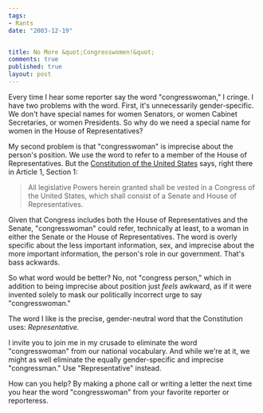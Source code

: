 ```yaml
--- 
tags:
- Rants
date: "2003-12-19"


title: No More &quot;Congresswomen!&quot;
comments: true
published: true
layout: post
---
```


Every time I hear some reporter say the word "congresswoman," I cringe. I have two problems with the word. First, it's unnecessarily gender-specific. We don't have special names for women Senators, or women Cabinet Secretaries, or women Presidents. So why do we need a special name for women in the House of Representatives?

My second problem is that "congresswoman" is imprecise about the person's position. We use the word to refer to a member of the House of Representatives. But the <a href="http://www.archives.gov/exhibits/charters/constitution_transcript.html">Constitution of the United States</a> says, right there in Article 1, Section 1:

<blockquote>All legislative Powers herein granted shall be vested in a Congress of the United States, which shall consist of a Senate and House of Representatives.</blockquote>

Given that Congress includes both the House of Representatives and the Senate, "congresswoman" could refer, technically at least, to a woman in either the Senate or the House of Representatives. The word is overly specific about the less important information, sex, and imprecise about the more important information, the person's role in our government. That's bass ackwards.

So what word would be better? No, not "congress person," which in addition to being imprecise about position just *feels* awkward, as if it were invented solely to mask our politically incorrect urge to say "congresswoman."

The word I like is the precise, gender-neutral word that the Constitution uses: *Representative.*

I invite you to join me in my crusade to eliminate the word "congresswoman" from our national vocabulary. And while we're at it, we might as well eliminate the equally gender-specific and imprecise "congressman." Use "Representative" instead.

How can you help? By making a phone call or writing a letter the next time you hear the word "congresswoman" from your favorite reporter or reporteress.
